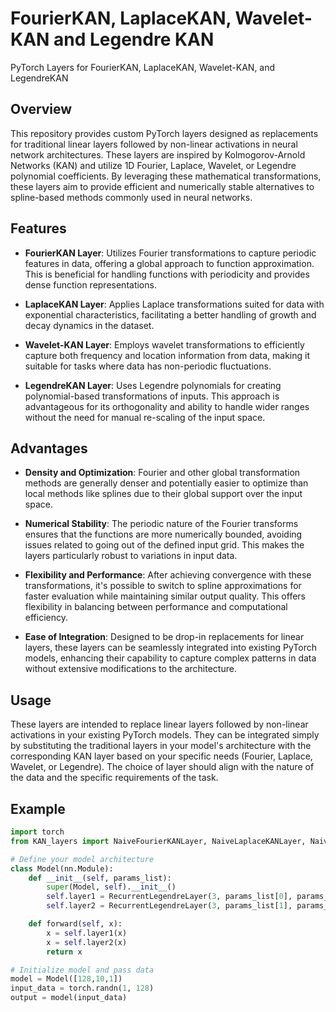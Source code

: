 # FourierKAN, LaplaceKAN, Wavelet-KAN and Legendre KAN

PyTorch Layers for FourierKAN, LaplaceKAN, Wavelet-KAN, and LegendreKAN

## Overview
This repository provides custom PyTorch layers designed as replacements for traditional linear layers followed by non-linear activations in neural network architectures. These layers are inspired by Kolmogorov-Arnold Networks (KAN) and utilize 1D Fourier, Laplace, Wavelet, or Legendre polynomial coefficients. By leveraging these mathematical transformations, these layers aim to provide efficient and numerically stable alternatives to spline-based methods commonly used in neural networks.

## Features
- **FourierKAN Layer**: Utilizes Fourier transformations to capture periodic features in data, offering a global approach to function approximation. This is beneficial for handling functions with periodicity and provides dense function representations.
  
- **LaplaceKAN Layer**: Applies Laplace transformations suited for data with exponential characteristics, facilitating a better handling of growth and decay dynamics in the dataset.

- **Wavelet-KAN Layer**: Employs wavelet transformations to efficiently capture both frequency and location information from data, making it suitable for tasks where data has non-periodic fluctuations.

- **LegendreKAN Layer**: Uses Legendre polynomials for creating polynomial-based transformations of inputs. This approach is advantageous for its orthogonality and ability to handle wider ranges without the need for manual re-scaling of the input space.

## Advantages
- **Density and Optimization**: Fourier and other global transformation methods are generally denser and potentially easier to optimize than local methods like splines due to their global support over the input space.
  
- **Numerical Stability**: The periodic nature of the Fourier transforms ensures that the functions are more numerically bounded, avoiding issues related to going out of the defined input grid. This makes the layers particularly robust to variations in input data.

- **Flexibility and Performance**: After achieving convergence with these transformations, it's possible to switch to spline approximations for faster evaluation while maintaining similar output quality. This offers flexibility in balancing between performance and computational efficiency.

- **Ease of Integration**: Designed to be drop-in replacements for linear layers, these layers can be seamlessly integrated into existing PyTorch models, enhancing their capability to capture complex patterns in data without extensive modifications to the architecture.

## Usage
These layers are intended to replace linear layers followed by non-linear activations in your existing PyTorch models. They can be integrated simply by substituting the traditional layers in your model's architecture with the corresponding KAN layer based on your specific needs (Fourier, Laplace, Wavelet, or Legendre). The choice of layer should align with the nature of the data and the specific requirements of the task.

## Example
```python
import torch
from KAN_layers import NaiveFourierKANLayer, NaiveLaplaceKANLayer, NaiveWaveletKANLayer, RecurrentLegendreLayer

# Define your model architecture
class Model(nn.Module):
    def __init__(self, params_list):
        super(Model, self).__init__()
        self.layer1 = RecurrentLegendreLayer(3, params_list[0], params_list[1])
        self.layer2 = RecurrentLegendreLayer(3, params_list[1], params_list[2])

    def forward(self, x):
        x = self.layer1(x)
        x = self.layer2(x)
        return x

# Initialize model and pass data
model = Model([128,10,1])
input_data = torch.randn(1, 128)
output = model(input_data)

